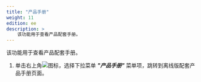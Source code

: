 ```yaml
---
title: "产品手册"
weight: 11
edition: ee
description: >
    该功能用于查看产品配套手册。
---
```


该功能用于查看产品配套手册。

1. 单击右上角![](../../../images/intro/more.png)图标，选择下拉菜单 **_"产品手册"_** 菜单项，跳转到离线版配套产品手册页面。
